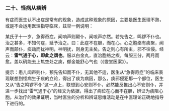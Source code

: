 ### 二十、怪病从痰辨

有症而医生认不出症是常有的现象，造成这种现象的原因，主要是医生医理不熟，或是不会运用医理指导临床，兹举一例说明：

某氏子十一岁，急得奇症，闻响声则颠仆，闻咳声亦然。若先告之，鸣锣不仆也。治之甚多，不知何症，延予治之。曰：此症不在胆，而在心。心之胞络有痰聚，闻声而颠仆，痰动而扰神明，神明扰，则身无主矣。告之则心有所主，邪不往侵。经云：**雷气通于心，即此之谓也**。服以白金丸，直治胞络之疾，每服三分，两月而愈。盖以矶能去上焦空处之痰，郁金能舒心气也（《燮堂医案》）。

提示：患儿闻声则仆，预先告知而不仆，无其他不适，医生从“急得奇症”的临床表现联想到怪病生于痰的立论，得出了痰为病因，那么，痰邪侵犯那一个部位，医生又从“告之鸣锣不仆”这一点上，联想到心安则不仆，必然能反推出心不安则仆，并进一步找出“雷气通于心”的经文为依据，得出了病位在心而不在胆，辨证为痰阻心胞。从治疗的效果证明，当吋医生的分析和辨证思维活动是在中医理论正确地指导下进行的。
